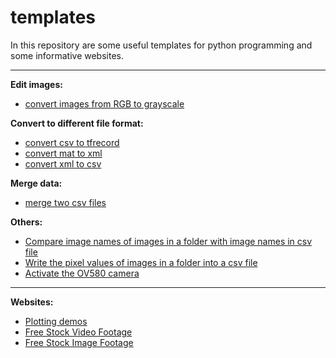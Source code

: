 # templates

In this repository are some useful templates for python programming and some informative websites.
***

**Edit images:**
  - [convert images from RGB to grayscale](https://github.com/gitkatrin/templates/blob/master/edit_images/rgb2grayscale.py)


**Convert to different file format:**
  - [convert csv to tfrecord](https://github.com/gitkatrin/templates/blob/master/convert_to_different_file_format/csv_to_tfrecord.py)
  - [convert mat to xml](https://github.com/gitkatrin/templates/blob/master/convert_to_different_file_format/mat_to_xml.py)
  - [convert xml to csv](https://github.com/gitkatrin/templates/blob/master/convert_to_different_file_format/xml_to_csv.py)
  
**Merge data:**
  - [merge two csv files](https://github.com/gitkatrin/templates/blob/master/merge_data/merge_csv.py)

**Others:**
  - [Compare image names of images in a folder with image names in csv file](https://github.com/gitkatrin/templates/blob/master/others/compare_image_names_with_csv_file.py)
  - [Write the pixel values of images in a folder into a csv file](https://github.com/gitkatrin/templates/blob/master/others/pixel_values_in_csv.py)
  - [Activate the OV580 camera](https://github.com/gitkatrin/templates/blob/master/others/OV580example.py)

***

**Websites:**
- [Plotting demos](https://academo.org/demos/)
- [Free Stock Video Footage](https://www.videvo.net/)
- [Free Stock Image Footage](https://www.istockphoto.com/de)
  
